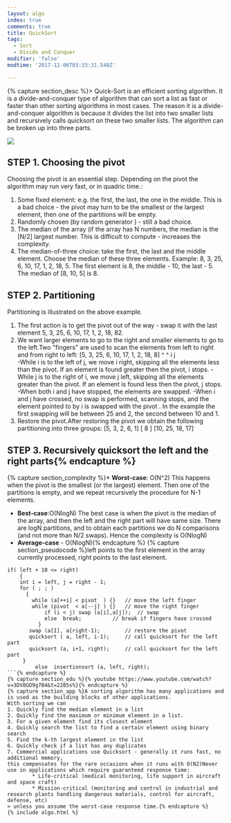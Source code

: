 ```yaml
---
layout: algo
index: true
comments: true
title: QuickSort
tags:
  - Sort
  - Divide and Conquer
modifier: 'false'
modtime: '2017-12-06T03:33:31.540Z'

---
```

{% capture section_desc %}> Quick-Sort is an efficient sorting algorithm. It is a divide-and-conquer type of algorithm that can sort a list as fast or faster than other sorting algorithms in most cases. The reason it is a divide-and-conquer algorithm is because it divides the list into two smaller lists and recursively calls quicksort on these two smaller lists. The algorithm can be broken up into three parts.

![](https://upload.wikimedia.org/wikipedia/commons/thumb/a/af/Quicksort-diagram.svg/400px-Quicksort-diagram.svg.png)

## **STEP 1. Choosing the pivot**
Choosing the pivot is an essential step. Depending on the pivot the algorithm may run very fast, or in quadric time.:		
1. Some fixed element: e.g. the first, the last, the one in the middle.
This is a bad choice - the pivot may turn to be the smallest or the largest element, then one of the partitions will be empty.
2. Randomly chosen (by random generator ) - still a bad choice.
3. The median of the array (if the array has N numbers, the median is the [N/2] largest number. This is difficult to compute - increases the complexity.
4. The median-of-three choice: take the first, the last and the middle element. 
Choose the median of these three elements.
Example:
8, 3, 25, 6, 10, 17, 1, 2, 18, 5. 
The first element is 8, the middle - 10, the last - 5.
The median of [8, 10, 5] is 8.

## **STEP 2. Partitioning**
Partitioning is illustrated on the above example.
1. The first action is to get the pivot out of the way - swap it with the last element
								5, 3, 25, 6, 10, 17, 1, 2, 18, 82. 
2. We want larger elements to go to the right and smaller elements to go to the left.Two "fingers" are used to scan the elements from left to right and from right to left:
						[5, 3, 25, 6, 10, 17, 1, 2, 18, 8]
						 ^                              ^
						 i                              j			
				-While i is to the left of j, we move i right, skipping all the elements less than the pivot. If an element is found greater then the pivot, i stops.
			-While j is to the right of i, we move j left, skipping all the elements greater than the pivot. If an element is found less then the pivot, j stops.
			-When both i and j have stopped, the elements are swapped.
			-When i and j have crossed, no swap is performed, scanning stops, and the element pointed to by i is swapped with the pivot .
	In the example the first swapping will be between 25 and 2, the second between 10 and 1.
3. Restore the pivot.After restoring the pivot we obtain the following partitioning into three groups:
									[5, 3, 2, 6, 1] [ 8 ] [10, 25, 18, 17]
									
## **STEP 3. Recursively quicksort the left and the right parts**{% endcapture %}
{% capture section_complexity %}* **Worst-case**: O(N^2)
This happens when the pivot is the smallest (or the largest) element. Then one of the partitions is empty, and we repeat recursively the procedure for N-1 elements.
* **Best-case**:O(NlogN) The best case is when the pivot is the median of the array, and then the left and the right part will have same size.
There are logN partitions, and to obtain each partitions we do N comparisons (and not more than N/2 swaps). Hence the complexity is O(NlogN)
* **Average-case** - O(NlogN){% endcapture %}
{% capture section_pseudocode %}left points to the first element in the array currently processed, right points to the last element.
```
if( left + 10 <= right)
    {
	int i = left, j = right - 1;
	for ( ; ; )
	  {
	    while (a[++i] < pivot  ) {}   // move the left finger
	    while (pivot  < a[--j] ) {}	  // move the right finger
			if (i < j) swap (a[i],a[j]);  // swap	
            else  break;		  // break if fingers have crossed
          }
       swap (a[I], a[right-1);		  // restore the pivot
       quicksort ( a, left, i-1);	  // call quicksort for the left part
       quicksort (a, i+1, right);	  // call quicksort for the left part
     }
		 else  insertionsort (a, left, right);
```{% endcapture %}
{% capture section_edu %}{% youtube https://www.youtube.com/watch?v=3DV8GO9g7B4&t=2285s%}{% endcapture %}
{% capture section_app %}A sorting algorithm has many applications and is used as the building blocks of other applications.
With sorting we can
1. Quickly find the median element in a list
2. Quickly find the maximum or minimum element in a list.
3. For a given element find its closest element
4. Quickly search the list to find a certain element using binary search
5. Find the k-th largest element in the list
6. Quickly check if a list has any duplicates
7. Commercial applications use Quicksort - generally it runs fast, no additional memory, 
this compensates for the rare occasions when it runs with O(N2)Never use in applications which require guaranteed response time:
		* Life-critical (medical monitoring, life support in aircraft and space craft)
		* Mission-critical (monitoring and control in industrial and research plants handling dangerous materials, control for aircraft, defense, etc)
> unless you assume the worst-case response time.{% endcapture %}
{% include algo.html %}